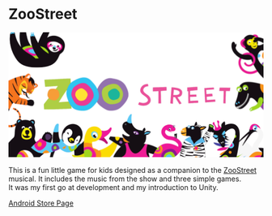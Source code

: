 # ZooStreet
![inator picture](/images/zoostreet_feature.png)

This is a fun little game for kids designed as a companion to the [ZooStreet](http://www.zoostreet.ca/) musical. It includes the music from the show and three simple games.
<br>
It was my first go at development and my introduction to Unity.

[Android Store Page](https://play.google.com/store/apps/details?id=com.JakeParente.ZooStreet&hl=en_CA)
